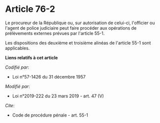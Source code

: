 # Article 76-2

Le procureur de la République ou, sur autorisation de celui-ci, l'officier ou l'agent de police judiciaire peut faire
procéder aux opérations de prélèvements externes prévues par l'article 55-1.

Les dispositions des deuxième et troisième alinéas de l'article 55-1 sont applicables.

**Liens relatifs à cet article**

_Codifié par_:

  - Loi n°57-1426 du 31 décembre 1957

_Modifié par_:

  - Loi n°2019-222 du 23 mars 2019 - art. 47 (V)

_Cite_:

  - Code de procédure pénale - art. 55-1

